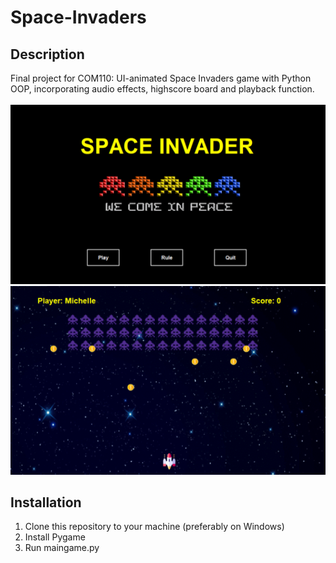 # Space-Invaders
## Description
Final project for COM110: UI-animated Space Invaders game with Python OOP, incorporating audio effects, highscore board and playback function.
<br />
<br />
![My Image](img/screenshot1.png)
![My Image](img/screenshot2.png)

## Installation
1. Clone this repository to your machine (preferably on Windows)
2. Install Pygame
3. Run maingame.py

